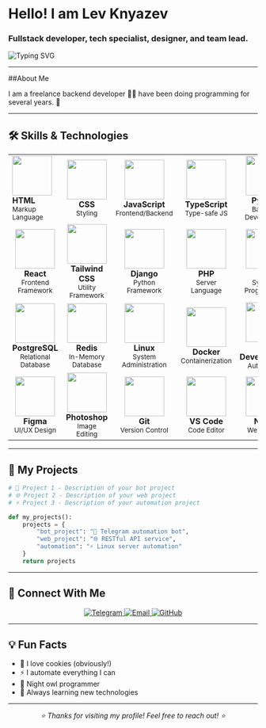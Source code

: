 <div>
  <h1>Hello! I am Lev Knyazev</h1>
  <h3>Fullstack developer, tech specialist, designer, and team lead.</h3>
  
  <div>
    <img src="https://readme-typing-svg.herokuapp.com?font=Fira+Code&pause=1000&color=36BCF7&width=435&lines=Designer;Fullstack+Developer;Tech+specialist;Team+lead" alt="Typing SVG" />
  </div>
</div>

---

##About Me

I am a freelance backend developer 👨‍💻 have been doing programming for several years. 🚀

<!-- Добавьте здесь больше информации о себе -->

---

## 🛠️ Skills & Technologies

<table width="100%">
  <tr>
    <td width="20%">
      <img src="https://skillicons.dev/icons?i=html" width="80" height="80"/><br>
      <b>HTML</b><br>
      <sub>Markup Language</sub>
    </td>
    <td align="center" width="20%">
      <img src="https://skillicons.dev/icons?i=css" width="80" height="80"/><br>
      <b>CSS</b><br>
      <sub>Styling</sub>
    </td>
    <td align="center" width="20%">
      <img src="https://skillicons.dev/icons?i=js" width="80" height="80"/><br>
      <b>JavaScript</b><br>
      <sub>Frontend/Backend</sub>
    </td>
    <td align="center" width="20%">
      <img src="https://skillicons.dev/icons?i=ts" width="80" height="80"/><br>
      <b>TypeScript</b><br>
      <sub>Type-safe JS</sub>
    </td>
    <td align="center" width="20%">
      <img src="https://skillicons.dev/icons?i=py" width="80" height="80"/><br>
      <b>Python</b><br>
      <sub>Backend Development</sub>
    </td>
  </tr>
  <tr>
    <td align="center">
      <img src="https://skillicons.dev/icons?i=react" width="80" height="80"/><br>
      <b>React</b><br>
      <sub>Frontend Framework</sub>
    </td>
    <td align="center">
      <img src="https://skillicons.dev/icons?i=tailwind" width="80" height="80"/><br>
      <b>Tailwind CSS</b><br>
      <sub>Utility Framework</sub>
    </td>
    <td align="center">
      <img src="https://skillicons.dev/icons?i=django" width="80" height="80"/><br>
      <b>Django</b><br>
      <sub>Python Framework</sub>
    </td>
    <td align="center">
      <img src="https://skillicons.dev/icons?i=php" width="80" height="80"/><br>
      <b>PHP</b><br>
      <sub>Server Language</sub>
    </td>
    <td align="center">
      <img src="https://skillicons.dev/icons?i=go" width="80" height="80"/><br>
      <b>Go</b><br>
      <sub>Systems Programming</sub>
    </td>
  </tr>
  <tr>
    <td align="center">
      <img src="https://skillicons.dev/icons?i=postgresql" width="80" height="80"/><br>
      <b>PostgreSQL</b><br>
      <sub>Relational Database</sub>
    </td>
    <td align="center">
      <img src="https://skillicons.dev/icons?i=redis" width="80" height="80"/><br>
      <b>Redis</b><br>
      <sub>In-Memory Database</sub>
    </td>
    <td align="center">
      <img src="https://skillicons.dev/icons?i=linux" width="80" height="80"/><br>
      <b>Linux</b><br>
      <sub>System Administration</sub>
    </td>
    <td align="center">
      <img src="https://skillicons.dev/icons?i=docker" width="80" height="80"/><br>
      <b>Docker</b><br>
      <sub>Containerization</sub>
    </td>
    <td align="center">
      <img src="https://skillicons.dev/icons?i=bots" width="80" height="80"/><br>
      <b>Bot Development</b><br>
      <sub>Automation</sub>
    </td>
  </tr>
  <tr>
    <td align="center">
      <img src="https://skillicons.dev/icons?i=figma" width="80" height="80"/><br>
      <b>Figma</b><br>
      <sub>UI/UX Design</sub>
    </td>
    <td align="center">
      <img src="https://skillicons.dev/icons?i=photoshop" width="80" height="80"/><br>
      <b>Photoshop</b><br>
      <sub>Image Editing</sub>
    </td>
    <td align="center">
      <img src="https://skillicons.dev/icons?i=git" width="80" height="80"/><br>
      <b>Git</b><br>
      <sub>Version Control</sub>
    </td>
    <td align="center">
      <img src="https://skillicons.dev/icons?i=vscode" width="80" height="80"/><br>
      <b>VS Code</b><br>
      <sub>Code Editor</sub>
    </td>
    <td align="center">
      <img src="https://skillicons.dev/icons?i=nginx" width="80" height="80"/><br>
      <b>Nginx</b><br>
      <sub>Web Server</sub>
    </td>
  </tr>
</table>

---

## 🚀 My Projects

```python
# 🤖 Project 1 - Description of your bot project
# 🌐 Project 2 - Description of your web project  
# ⚡ Project 3 - Description of your automation project

def my_projects():
    projects = {
        "bot_project": "🤖 Telegram automation bot",
        "web_project": "🌐 RESTful API service", 
        "automation": "⚡ Linux server automation"
    }
    return projects
```

---

## 📱 Connect With Me

<div align="center">
  <a href="https://t.me/decapuccino">
    <img src="https://img.shields.io/badge/Telegram-blue?style=for-the-badge&logo=telegram&logoColor=white" alt="Telegram"/>
  </a>
  <!-- Добавьте другие социальные сети -->
  <a href="mailto:YOUR_EMAIL">
    <img src="https://img.shields.io/badge/Email-red?style=for-the-badge&logo=gmail&logoColor=white" alt="Email"/>
  </a>
  <a href="https://github.com/YOUR_GITHUB">
    <img src="https://img.shields.io/badge/GitHub-100000?style=for-the-badge&logo=github&logoColor=white" alt="GitHub"/>
  </a>
</div>

---

## 💡 Fun Facts

<!-- Добавьте интересные факты о себе -->
- 🍪 I love cookies (obviously!)
- ⚡ I automate everything I can
- 🌙 Night owl programmer
- 🔧 Always learning new technologies

---

<div align="center">
  <i>⭐️ Thanks for visiting my profile! Feel free to reach out! ⭐️</i>
</div>
